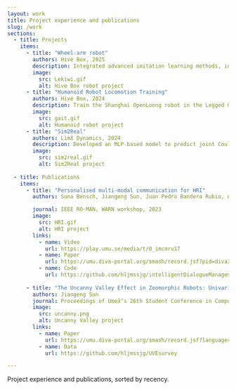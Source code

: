 ```yaml
---
layout: work
title: Project experience and publications
slug: /work
sections:
  - title: Projects
    items:
      - title: "Wheel-arm robot"
        authors: Hive Box, 2025
        description: Integrated advanced imitation learning methods, including ACT and Diffusion Policy, into a proprietary mobile base equipped with an So-100 robotic arm， enabling efficient manipulation in industrial tasks such as package picking and cloth folding.  
        image:
          src: Lekiwi.gif
          alt: Hive Box robot project
      - title: "Humanoid Robot Locomotion Training"
        authors: Hive Box, 2024
        description: Train the Shanghai OpenLoong robot in the Legged Gym simulation to develop a smooth and graceful gait.
        image:
          src: gait.gif
          alt: Humanoid robot project
      - title: "Sim2Real"
        authors: LimX Dynamics, 2024
        description: Developed an MLP-based model to predict joint Coulomb friction in quadruped robots, aiming to enhance low-speed locomotion performance on Unitree A1 and LimX Dynamics W1 platforms.
        image:
          src: sim2real.gif
          alt: Sim2Real project
 
  - title: Publications
    items:
      - title: "Personalised multi-modal communication for HRI"
        authors: Suna Bensch, Jiangeng Sun, Juan Pedro Bandera Rubio, Adrián Romero-Garcés, Thomas Hellström

        journal: IEEE RO-MAN, WARN workshop, 2023
        image:
          src: HRI.gif
          alt: HRI project
        links:
          - name: Video
            url: https://play.umu.se/media/t/0_imcmru17
          - name: Paper
            url: https://umu.diva-portal.org/smash/record.jsf?pid=diva2%3A1798327&dswid=8373
          - name: Code
            url: https://github.com/hljmssjg/intelligentDialogueManagement
            
      - title: "The Uncanny Valley Effect in Zoomorphic Robots: Univariate analysis"
        authors: Jiangeng Sun
        journal: Proceedings of Umeå’s 26th Student Conference in Computing Science, 2023
        image:
          src: uncanny.png
          alt: Uncanny Valley project
        links:
          - name: Paper
            url: https://umu.diva-portal.org/smash/record.jsf?language=en&pid=diva2%3A1726993&dswid=-1698
          - name: Data
            url: https://github.com/hljmssjg/UVEsurvey

---
```


Project experience and publications, sorted by recency. 


